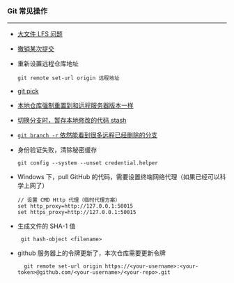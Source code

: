 ### Git 常见操作

---

- [大文件 LFS 问题](./lfs/readme.md)

- [撤销某次提交](https://juejin.cn/post/7051024177519656967)

- 重新设置远程仓库地址

  `git remote set-url origin 远程地址`

- [git pick](./pick.md)

- [本地仓库强制重置到和远程服务器版本一样](./force_sync_remote.md)

- [切换分支时，暂存本地修改的代码 stash](./git_stash.md)

- [`git branch -r` 依然能看到很多远程已经删除的分支](./del_remote_deleted_branchs.md)

- 身份验证失败，清除秘密缓存

  `git config --system --unset credential.helper`

- Windows 下，pull GitHub 的代码，需要设置终端网络代理（如果已经可以科学上网了）

  ```
  // 设置 CMD Http 代理（临时代理方案）
  set http_proxy=http://127.0.0.1:50015
  set https_proxy=http://127.0.0.1:50015
  ```
- 生成文件的 SHA-1 值
  ```shell
   git hash-object <filename>
  ```
- github 服务器上的令牌更新了，本次仓库需要更新令牌
  ```shell
    git remote set-url origin https://<your-username>:<your-token>@github.com/<your-username>/<your-repo>.git
  ```
  
  

  
